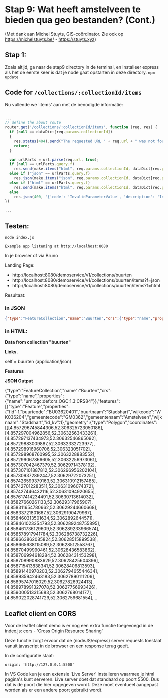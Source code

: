 # Stap 9: Wat heeft amstelveen te bieden qua geo bestanden? (Cont.)

(Met dank aan Michel Stuyts, GIS-coördinator. Zie ook op https://michelstuyts.be/ - https://stuyts.xyz)

## Stap 1:
Zoals altijd, ga naar de stap9 directory in de terminal, en installeer express als het de eerste keer is dat je node gaat opstarten in deze directory. `npm update`

## Code for `/collections/:collectionId/items`

Nu vullende we `items' aan met de benodigde informatie:

```javascript

...
// define the about route
router.get('/collections/:collectionId/items', function (req, res) {
  if (null == dataDict[req.params.collectionId])
  {
    res.status(404).send("The requested URL " + req.url + " was not found on this server");
    return;
  }

  var urlParts = url.parse(req.url, true);
  if (null == urlParts.query.f) 
    res.send(make.items("html", req.params.collectionId, dataDict[req.params.collectionId]));
  else if ("json" == urlParts.query.f) 
    res.json(make.items("json", req.params.collectionId, dataDict[req.params.collectionId]));
  else if ("html" == urlParts.query.f)
    res.send(make.items("html", req.params.collectionId, dataDict[req.params.collectionId]));
  else
    res.json(400, "{'code': 'InvalidParameterValue', 'description': 'Invalid format'}") 
})

...

```

## Testen:
```
node index.js
```

`Example app listening at http://localhost:8080`

In je browser of via Bruno

Landing Page:
- http://localhost:8080/demoservice/v1/collections/buurten
- http://localhost:8080/demoservice/v1/collections/buurten/items?f=json
- http://localhost:8080/demoservice/v1/collections/buurten/items?f=html

Resultaat:

### in JSON
```json
{"type":"FeatureCollection","name":"Buurten","crs":{"type":"name","properties":{"name":"urn:ogc:def:crs:OGC:1.3:CRS84"}},"features":[{"type":"Feature","properties":{"fid":1,"buurtcode":"BU03620401","buurtnaam":"Stadshart","wijkcode":"WK036204","gemeentecode":"GM0362","gemeentenaam":"Amstelveen","wijknaam":"Stadshart","id_kv":1},"geometry":{"type":"Polygon","coordinates":[[[4.857296745844306,52.306325723050186],[4.857297004962856,52.30632563433261],[4.857297137434973,52.30632546865092],[4.85729883009887,52.30632332723977],[4.857298916960706,52.306323051702],[4.857298968760995,52.3063228883552],[4.857299067866605,52.30632256973061],[4.857307042467379,52.30629714378192],[4.857307101887812,52.306296956202104],[4.857309372892447,52.30629722073251],[4.857426599379163,52.306310912157485],[4.857427012283511,52.30631096074372],[4.857427446432116,52.30631094920655],[4.857617414234491,52.30630713614032],[4.85827660261133,52.30629317965907],[4.858311654780662,52.30629244660668],[4.85833721801667,52.30629190479967],[4.858460313501634,52.3062892644571],[4.858461023354793,52.306289248755895],[4.858461736129609,52.306289233966574],[4.858578917941784,52.306286738732226],[4.858663862085824,52.30628515899538],[4.858665638115089,52.30628512558767],[4.85870499990461,52.30628436583862],[4.858706994618284,52.30628431453298],[4.858708990883629,52.30628425604396],[4.858715413838341,52.30628406813593],[4.85891440970203,52.306279465544634],[4.858935942463183,52.30627890111209],[4.85895747016029,52.30627826924413],[4.858978991327078,52.30627756993426],[4.859000513315683,52.3062768014177],...
```

### in HTML:

__Data from collection "buurten"__

__Links.__

self = buurten (application/json)

__Features__

__JSON Output__

{"type":"FeatureCollection","name":"Buurten","crs":{"type":"name","properties":{"name":"urn:ogc:def:crs:OGC:1.3:CRS84"}},"features":[{"type":"Feature","properties":{"fid":1,"buurtcode":"BU03620401","buurtnaam":"Stadshart","wijkcode":"WK036204","gemeentecode":"GM0362","gemeentenaam":"Amstelveen","wijknaam":"Stadshart","id_kv":1},"geometry":{"type":"Polygon","coordinates":[[[4.857296745844306,52.306325723050186],[4.857297004962856,52.30632563433261],[4.857297137434973,52.30632546865092],[4.85729883009887,52.30632332723977],[4.857298916960706,52.306323051702],[4.857298968760995,52.3063228883552],[4.857299067866605,52.30632256973061],[4.857307042467379,52.30629714378192],[4.857307101887812,52.306296956202104],[4.857309372892447,52.30629722073251],[4.857426599379163,52.306310912157485],[4.857427012283511,52.30631096074372],[4.857427446432116,52.30631094920655],[4.857617414234491,52.30630713614032],[4.85827660261133,52.30629317965907],[4.858311654780662,52.30629244660668],[4.85833721801667,52.30629190479967],[4.858460313501634,52.3062892644571],[4.858461023354793,52.306289248755895],[4.858461736129609,52.306289233966574],[4.858578917941784,52.306286738732226],[4.858663862085824,52.30628515899538],[4.858665638115089,52.30628512558767],[4.85870499990461,52.30628436583862],[4.858706994618284,52.30628431453298],[4.858708990883629,52.30628425604396],[4.858715413838341,52.30628406813593],[4.85891440970203,52.306279465544634],[4.858935942463183,52.30627890111209],[4.85895747016029,52.30627826924413],[4.858978991327078,52.30627756993426],[4.859000513315683,52.3062768014177],[4.859022028741729,52.3062759681554],...


## Leaflet client en CORS

Voor de leaflet client demo is er nog een extra functie toegevoegd in de index.js: cors - 'Cross Origin Resource Sharing'

Deze functie zorgt ervoor dat de (nodeJS/express) server requests toestaat vanuit javascript in de browser en een response terug geeft.

In de configuratie staat:

```
origin: 'http://127.0.0.1:5500'
```
In VS Code kun je een extensie 'Live Server' installeren waarmee je html pagina's kunt serveren. Live server doet dat standaard op poort 5500. Dus dat is de poort die hier opgegeven wordt. Deze moet eventueel aangepast worden als er een andere poort gebruikt wordt.


